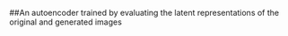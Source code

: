 ##An autoencoder trained by evaluating the latent representations of the original and generated images